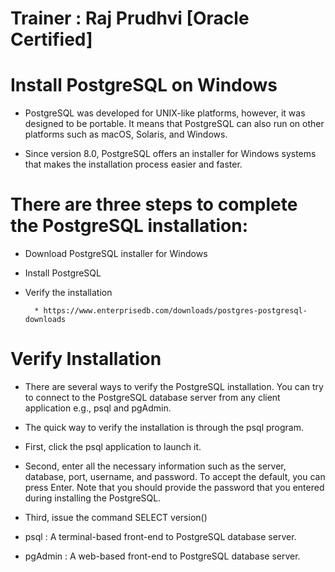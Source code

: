# Trainer : Raj Prudhvi [Oracle Certified]
# Install PostgreSQL on Windows

* PostgreSQL was developed for UNIX-like platforms, however, it was designed to be portable. It means that PostgreSQL can also run on other platforms such as macOS, Solaris, and Windows.

* Since version 8.0, PostgreSQL offers an installer for Windows systems that makes the installation process easier and faster.


# There are three steps to complete the PostgreSQL installation:

* Download PostgreSQL installer for Windows
* Install PostgreSQL
* Verify the installation

        * https://www.enterprisedb.com/downloads/postgres-postgresql-downloads


# Verify Installation
* There are several ways to verify the PostgreSQL installation. You can try to connect to the PostgreSQL database server from any client application e.g.,  psql and pgAdmin.
* The quick way to verify the installation is through the psql program.
* First, click the psql application to launch it. 
* Second, enter all the necessary information such as the server, database, port, username, and password. To accept the default, you can press Enter.  Note that you should provide the password that you entered during installing the PostgreSQL.
* Third, issue the command SELECT version()

* psql : A terminal-based front-end to PostgreSQL database server.
* pgAdmin : A web-based front-end to PostgreSQL database server.


